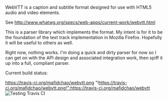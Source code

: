WebVTT is a caption and subtitle format designed for use with HTML5
audio and video elements.

See http://www.whatwg.org/specs/web-apps/current-work/webvtt.html

This is a parser library which implements the format. My intent
is for it to be the foundation of the text track implementation
in Mozilla Firefox. Hopefully it will be useful to others as well.

Right now, nothing works. I'm doing a quick and dirty parser
for now so I can get on with the API design and associated
integration work, then spiff it up into a full, compliant
parser.

Current build status:

https://travis-ci.org/mafidchao/webvtt.png
"!https://travis-ci.org/mafidchao/webvtt.png!":https://travis-ci.org/mafidchao/webvtt
![Testing Travis CI](https://travis-ci.org/mafidchao/webvtt.png "Build Status")